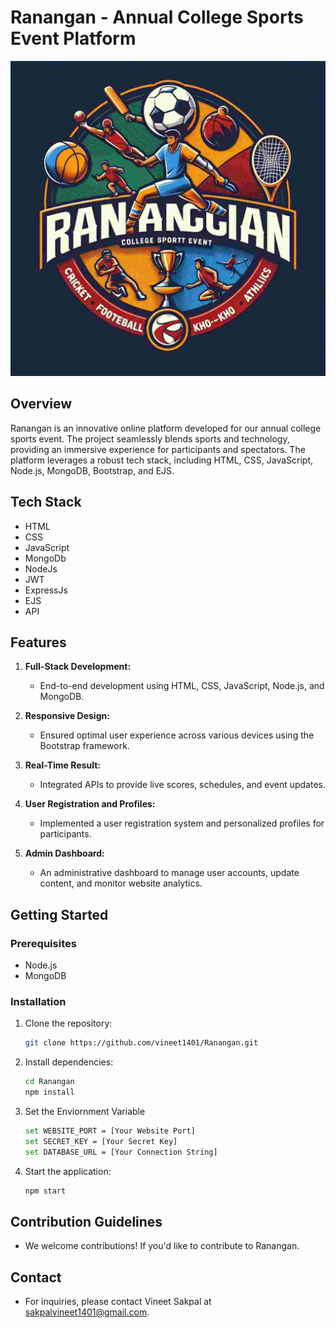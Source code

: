 # Ranangan - Annual College Sports Event Platform

![Ranangan Logo](https://github.com/vineet1401/Ranangan/blob/main/public/images/logo.jpg?raw=true)

## Overview

Ranangan is an innovative online platform developed for our annual college sports event. The project seamlessly blends sports and technology, providing an immersive experience for participants and spectators. The platform leverages a robust tech stack, including HTML, CSS, JavaScript, Node.js, MongoDB, Bootstrap, and EJS.

## Tech Stack
- HTML
- CSS
- JavaScript
- MongoDb
- NodeJs
- JWT
- ExpressJs
- EJS
- API
  

## Features

1. **Full-Stack Development:**
   - End-to-end development using HTML, CSS, JavaScript, Node.js, and MongoDB.

2. **Responsive Design:**
   - Ensured optimal user experience across various devices using the Bootstrap framework.

3. **Real-Time Result:**
   - Integrated APIs to provide live scores, schedules, and event updates.

4. **User Registration and Profiles:**
   - Implemented a user registration system and personalized profiles for participants.

5. **Admin Dashboard:**
   - An administrative dashboard to manage user accounts, update content, and monitor website analytics.


## Getting Started

### Prerequisites

- Node.js
- MongoDB

### Installation

1. Clone the repository:

   ```bash
   git clone https://github.com/vineet1401/Ranangan.git

2. Install dependencies:

   ```bash
   cd Ranangan
   npm install

3. Set the Enviornment Variable

   ```bash
   set WEBSITE_PORT = [Your Website Port]
   set SECRET_KEY = [Your Secret Key]
   set DATABASE_URL = [Your Connection String]

4. Start the application:

   ```bash
   npm start


## Contribution Guidelines
  - We welcome contributions! If you'd like to contribute to Ranangan.


## Contact
  - For inquiries, please contact Vineet Sakpal at sakpalvineet1401@gmail.com.

